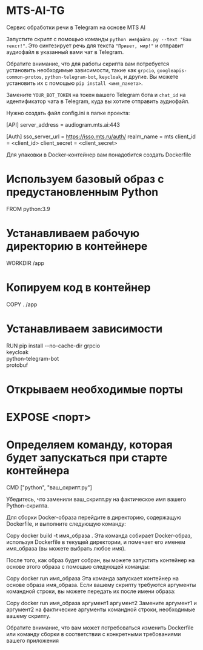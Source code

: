 # MTS-AI-TG
Сервис обработки речи в Telegram на основе MTS AI

Запустите скрипт с помощью команды `python имяфайла.py --text "Ваш текст!"`. Это синтезирует речь для текста `"Привет, мир!"` и отправит аудиофайл в указанный вами чат в Telegram.

Обратите внимание, что для работы скрипта вам потребуется установить необходимые зависимости, такие как `grpcio`, `googleapis-common-protos`, `python-telegram-bot`, `keycloak`, и другие. Вы можете установить их с помощью `pip install <имя_пакета>`.

Замените `YOUR_BOT_TOKEN` на токен вашего Telegram бота и `chat_id` на идентификатор чата в Telegram, куда вы хотите отправить аудиофайл.

Нужно создать  файл config.ini в папке проекта: 

[API]
server_address = audiogram.mts.ai:443

[Auth]
sso_server_url = https://isso.mts.ru/auth/
realm_name = mts
client_id = <client_id>
client_secret = <client_secret>


Для упаковки в Docker-контейнер вам понадобится создать Dockerfile

# Используем базовый образ с предустановленным Python
FROM python:3.9

# Устанавливаем рабочую директорию в контейнере
WORKDIR /app

# Копируем код в контейнер
COPY . /app

# Устанавливаем зависимости
RUN pip install --no-cache-dir grpcio \
    keycloak \
    python-telegram-bot \
    protobuf

# Открываем необходимые порты
# EXPOSE <порт>

# Определяем команду, которая будет запускаться при старте контейнера
CMD ["python", "ваш_скрипт.py"]

Убедитесь, что заменили ваш_скрипт.py на фактическое имя вашего Python-скрипта.

Для сборки Docker-образа перейдите в директорию, содержащую Dockerfile, и выполните следующую команду:

Copy
docker build -t имя_образа .
Эта команда собирает Docker-образ, используя Dockerfile в текущей директории, и помечает его именем имя_образа (вы можете выбрать любое имя).

После того, как образ будет собран, вы можете запустить контейнер на основе этого образа с помощью следующей команды:

Copy
docker run имя_образа
Эта команда запускает контейнер на основе образа имя_образа. Если вашему скрипту требуются аргументы командной строки, вы можете передать их после имени образа:

Copy
docker run имя_образа аргумент1 аргумент2
Замените аргумент1 и аргумент2 на фактические аргументы командной строки, необходимые вашему скрипту.

Обратите внимание, что вам может потребоваться изменить Dockerfile или команду сборки в соответствии с конкретными требованиями вашего приложения
